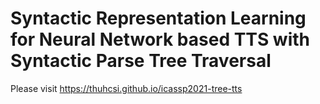 # Syntactic Representation Learning for Neural Network based TTS with Syntactic Parse Tree Traversal
Please visit https://thuhcsi.github.io/icassp2021-tree-tts
